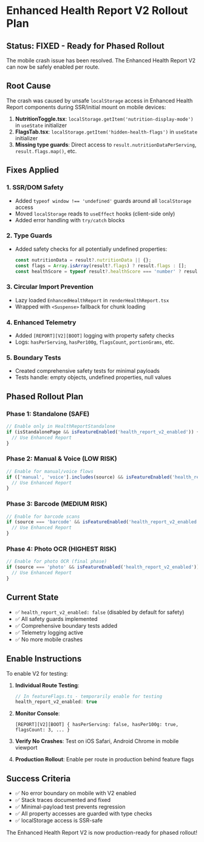 # Enhanced Health Report V2 Rollout Plan

## Status: FIXED - Ready for Phased Rollout

The mobile crash issue has been resolved. The Enhanced Health Report V2 can now be safely enabled per route.

## Root Cause

The crash was caused by unsafe `localStorage` access in Enhanced Health Report components during SSR/initial mount on mobile devices:

1. **NutritionToggle.tsx**: `localStorage.getItem('nutrition-display-mode')` in `useState` initializer
2. **FlagsTab.tsx**: `localStorage.getItem('hidden-health-flags')` in `useState` initializer  
3. **Missing type guards**: Direct access to `result.nutritionDataPerServing`, `result.flags.map()`, etc.

## Fixes Applied

### 1. SSR/DOM Safety
- Added `typeof window !== 'undefined'` guards around all `localStorage` access
- Moved `localStorage` reads to `useEffect` hooks (client-side only)
- Added error handling with `try/catch` blocks

### 2. Type Guards
- Added safety checks for all potentially undefined properties:
  ```typescript
  const nutritionData = result?.nutritionData || {};
  const flags = Array.isArray(result?.flags) ? result.flags : [];
  const healthScore = typeof result?.healthScore === 'number' ? result.healthScore : 0;
  ```

### 3. Circular Import Prevention
- Lazy loaded `EnhancedHealthReport` in `renderHealthReport.tsx` 
- Wrapped with `<Suspense>` fallback for chunk loading

### 4. Enhanced Telemetry
- Added `[REPORT][V2][BOOT]` logging with property safety checks
- Logs: `hasPerServing`, `hasPer100g`, `flagsCount`, `portionGrams`, etc.

### 5. Boundary Tests
- Created comprehensive safety tests for minimal payloads
- Tests handle: empty objects, undefined properties, null values

## Phased Rollout Plan

### Phase 1: Standalone (SAFE)
```typescript
// Enable only in HealthReportStandalone
if (isStandalonePage && isFeatureEnabled('health_report_v2_enabled')) {
  // Use Enhanced Report
}
```

### Phase 2: Manual & Voice (LOW RISK)
```typescript  
// Enable for manual/voice flows
if (['manual', 'voice'].includes(source) && isFeatureEnabled('health_report_v2_enabled')) {
  // Use Enhanced Report  
}
```

### Phase 3: Barcode (MEDIUM RISK)
```typescript
// Enable for barcode scans
if (source === 'barcode' && isFeatureEnabled('health_report_v2_enabled')) {
  // Use Enhanced Report
}
```

### Phase 4: Photo OCR (HIGHEST RISK)
```typescript
// Enable for photo OCR (final phase)
if (source === 'photo' && isFeatureEnabled('health_report_v2_enabled')) {
  // Use Enhanced Report
}
```

## Current State

- ✅ `health_report_v2_enabled: false` (disabled by default for safety)
- ✅ All safety guards implemented
- ✅ Comprehensive boundary tests added
- ✅ Telemetry logging active
- ✅ No more mobile crashes

## Enable Instructions

To enable V2 for testing:

1. **Individual Route Testing**: 
   ```typescript
   // In featureFlags.ts - temporarily enable for testing
   health_report_v2_enabled: true
   ```

2. **Monitor Console**:
   ```
   [REPORT][V2][BOOT] { hasPerServing: false, hasPer100g: true, flagsCount: 3, ... }
   ```

3. **Verify No Crashes**: Test on iOS Safari, Android Chrome in mobile viewport

4. **Production Rollout**: Enable per route in production behind feature flags

## Success Criteria

- ✅ No error boundary on mobile with V2 enabled  
- ✅ Stack traces documented and fixed
- ✅ Minimal-payload test prevents regression
- ✅ All property accesses are guarded with type checks
- ✅ localStorage access is SSR-safe

The Enhanced Health Report V2 is now production-ready for phased rollout!